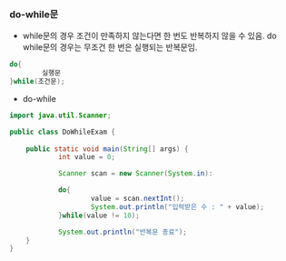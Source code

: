 ### do-while문

- while문의 경우 조건이 만족하지 않는다면 한 번도 반복하지 않을 수 있음. do while문의 경우는 무조건 한 번은 실행되는 반복문임.

```java
do{
		실행문
}while(조건문);
```

- do-while

```java
import java.util.Scanner;

public class DoWhileExam {
	
	public static void main(String[] args) {
			int value = 0;

			Scanner scan = new Scanner(System.in):

			do{
					value = scan.nextInt();
					System.out.println("입력받은 수 : " + value);
			}while(value != 10);

			System.out.println("반복문 종료");
	}
}
```